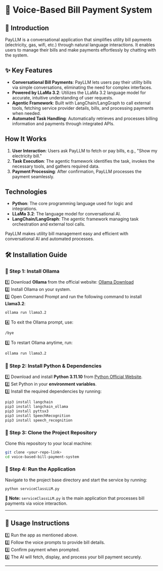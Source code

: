# 🏦 Voice-Based Bill Payment System

## 🚀 Introduction

PayLLM is a conversational application that simplifies utility bill payments (electricity, gas, wifi, etc.) through natural language interactions. It enables users to manage their bills and make payments effortlessly by chatting with the system.

## ✨ Key Features

- **Conversational Bill Payments**: PayLLM lets users pay their utility bills via simple conversations, eliminating the need for complex interfaces.
- **Powered by LLaMa 3.2**: Utilizes the LLaMa 3.2 language model for accurate, intuitive understanding of user requests.
- **Agentic Framework**: Built with LangChain/LangGraph to call external tools, fetching service provider details, bills, and processing payments when needed.
- **Automated Task Handling**: Automatically retrieves and processes billing information and payments through integrated APIs.

## How It Works

1. **User Interaction**: Users ask PayLLM to fetch or pay bills, e.g., "Show my electricity bill."
2. **Task Execution**: The agentic framework identifies the task, invokes the necessary tools, and gathers required data.
3. **Payment Processing**: After confirmation, PayLLM processes the payment seamlessly.

## Technologies

- **Python**: The core programming language used for logic and integrations.
- **LLaMa 3.2**: The language model for conversational AI.
- **LangChain/LangGraph**: The agentic framework managing task orchestration and external tool calls.

PayLLM makes utility bill management easy and efficient with conversational AI and automated processes.

## 🛠️ Installation Guide

### 🔹 Step 1: Install Ollama
1️⃣ Download **Ollama** from the official website: [Ollama Download](https://ollama.com/download/windows)  
2️⃣ Install Ollama on your system.  
3️⃣ Open Command Prompt and run the following command to install **Llama3.2**:  
   ```sh
   ollama run llama3.2
   ```
4️⃣ To exit the Ollama prompt, use:  
   ```sh
   /bye
   ```
5️⃣ To restart Ollama anytime, run:  
   ```sh
   ollama run llama3.2
   ```

### 🔹 Step 2: Install Python & Dependencies
1️⃣ Download and install **Python 3.11.10** from [Python Official Website](https://www.python.org/downloads/).  
2️⃣ Set Python in your **environment variables**.  
3️⃣ Install the required dependencies by running:  
   ```sh
   pip3 install langchain
   pip3 install langchain_ollama
   pip3 install pyttsx3
   pip3 install SpeechRecognition
   pip3 install speech_recognition
   ```

### 🔹 Step 3: Clone the Project Repository
Clone this repository to your local machine:
```sh
git clone <your-repo-link>
cd voice-based-bill-payment-system
```

### 🔹 Step 4: Run the Application
Navigate to the project base directory and start the service by running:
```sh
python serviceClassLLM.py
```
📝 **Note:** `serviceClassLLM.py` is the main application that processes bill payments via voice interaction.

---

## 🎤 Usage Instructions
1️⃣ Run the app as mentioned above.  
2️⃣ Follow the voice prompts to provide bill details.  
3️⃣ Confirm payment when prompted.  
4️⃣ The AI will fetch, display, and process your bill payment securely.  

---
